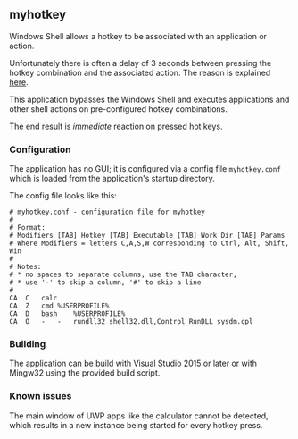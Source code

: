 ## myhotkey

Windows Shell allows a hotkey to be associated with an application or action.

Unfortunately there is often a delay of 3 seconds between pressing the hotkey combination and the associated action.
The reason is explained [here](https://devblogs.microsoft.com/oldnewthing/?p=7723).

This application bypasses the Windows Shell and executes applications and other shell actions on pre-configured hotkey combinations.

The end result is *immediate* reaction on pressed hot keys.

### Configuration

The application has no GUI; it is configured via a config file `myhotkey.conf` which is loaded from the application's startup directory.

The config file looks like this:

```
# myhotkey.conf - configuration file for myhotkey
#
# Format:
# Modifiers [TAB] Hotkey [TAB] Executable [TAB] Work Dir [TAB] Params
# Where Modifiers = letters C,A,S,W corresponding to Ctrl, Alt, Shift, Win
#
# Notes:
# * no spaces to separate columns, use the TAB character,
# * use '-' to skip a column, '#' to skip a line
#
CA	C	calc
CA	Z	cmd	%USERPROFILE%
CA	D	bash	%USERPROFILE%
CA	O	-	-	rundll32 shell32.dll,Control_RunDLL sysdm.cpl
```

### Building

The application can be build with Visual Studio 2015 or later or with Mingw32 using the provided build script.

### Known issues

The main window of UWP apps like the calculator cannot be detected, which results in a new instance being started for every hotkey press.
